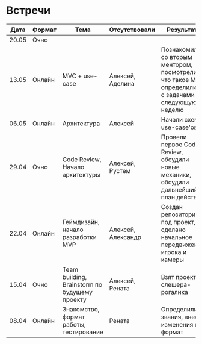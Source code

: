 # Встречи

| Дата  | Формат | Тема                                          | Отсутствовали      | Результаты                                                                                              |
| ----- | ------ | --------------------------------------------- | ------------------ | ------------------------------------------------------------------------------------------------------- |
| 20.05 | Очно   |                                               |                    |                                                                                                         |
| 13.05 | Онлайн | MVC + use-case                                | Алексей, Аделина   | Познакомились со вторым ментором, посмотрели что такое MVC, определились с задачами на следующую неделю |
| 06.05 | Онлайн | Архитектура                                   | Алексей            | Начали схему use-case'ов                                                                                |
| 29.04 | Очно   | Code Review, Начало архитектуры               | Алексей, Рустем    | Провели первое Code Review, обсудили новые механики, обсудили дальнейший план действий                  |
| 22.04 | Онлайн | Геймдизайн, начало разработки MVP             | Алексей, Александр | Создан репозиторий под проект, сделано начальное передвижение игрока и камеры                           |
| 15.04 | Очно   | Team building, Brainstorm по будущему проекту | Алексей, Рената    | Взят проект слешера-рогалика                                                                            |
| 08.04 | Онлайн | Знакомство, формат работы, тестирование       | Рената             | Определили звания, внесли изменения в формат                                                            |
